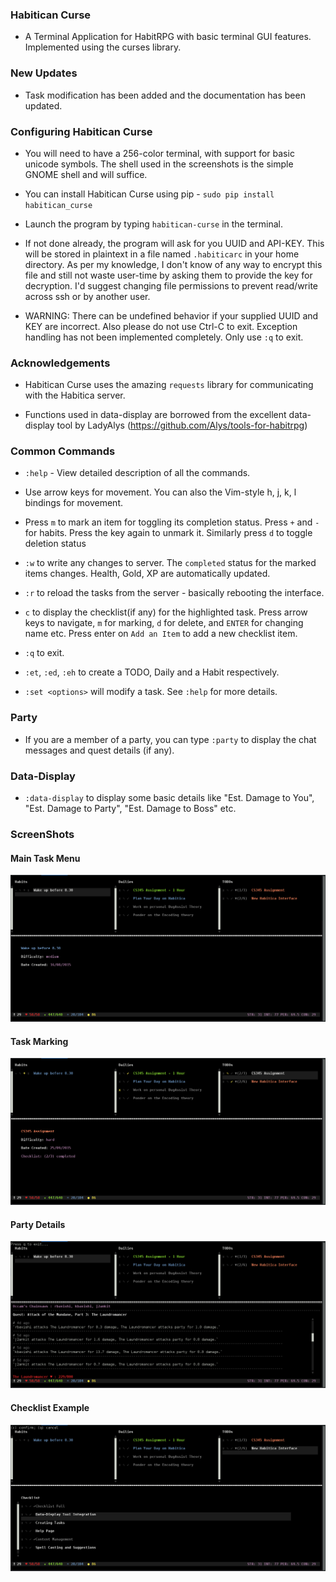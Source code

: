 ### Habitican Curse

* A Terminal Application for HabitRPG with basic terminal GUI features. Implemented using the curses library.

### New Updates

* Task modification has been added and the documentation has been updated.

### Configuring Habitican Curse

* You will need to have a 256-color terminal, with support for basic unicode symbols. The shell used in the screenshots is the simple GNOME shell and will suffice.

* You can install Habitican Curse using pip - `sudo pip install habitican_curse`

* Launch the program by typing `habitican-curse` in the terminal.

* If not done already, the program will ask for you UUID and API-KEY. This will be stored in plaintext in a file named `.habiticarc` in your home directory. As per my knowledge, I don't know of any way to encrypt this file and still not waste user-time by asking them to provide the key for decryption. I'd suggest changing file permissions to prevent read/write across ssh or by another user.

* WARNING: There can be undefined behavior if your supplied UUID and KEY are incorrect. Also please do not use Ctrl-C to exit. Exception handling has not been implemented completely. Only use `:q` to exit.

### Acknowledgements

* Habitican Curse uses the amazing `requests` library for communicating with the Habitica server.

* Functions used in data-display are borrowed from the excellent data-display tool by LadyAlys (https://github.com/Alys/tools-for-habitrpg)

### Common Commands

* `:help` - View detailed description of all the commands.

* Use arrow keys for movement. You can also the Vim-style h, j, k, l bindings for movement.

* Press `m` to mark an item for toggling its completion status. Press `+` and `-` for habits. Press the key again to unmark it. Similarly press `d` to toggle deletion status

* `:w` to write any changes to server. The `completed` status for the marked items changes. Health, Gold, XP are automatically updated. 

* `:r` to reload the tasks from the server - basically rebooting the interface.

* `c` to display the checklist(if any) for the highlighted task. Press arrow keys to navigate, `m` for marking, `d` for delete, and `ENTER` for changing name etc. Press enter on `Add an Item` to add a new checklist item.

* `:q` to exit.

* `:et`, `:ed`, `:eh` to create a TODO, Daily and a Habit respectively.

* `:set <options>` will modify a task. See `:help` for more details.

### Party

* If you are a member of a party, you can type `:party` to display the chat messages and quest details (if any).

### Data-Display

* `:data-display` to display some basic details like "Est. Damage to You", "Est. Damage to Party", "Est. Damage to Boss" etc.

### ScreenShots

#### Main Task Menu
![Main Task Menu](/img/TaskScreenShot.png)

#### Task Marking
![Party Details](/img/MarkingScreenShot.png)

#### Party Details
![Party Details](/img/PartyScreenShot.png)

#### Checklist Example
![Party Details](/img/ChecklistScreenShot.png)

